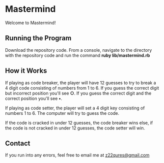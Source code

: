 # Mastermind

Welcome to Mastermind!

## Running the Program

Download the repository code. From a console, navigate to the directory with the repository code and run the command **ruby lib/mastermind.rb**

## How it Works

If playing as code breaker, the player will have 12 guesses to try to break a 4 digit code consisting of numbers from 1 to 6. If you guess the correct digit but incorrect position you'll see **○**. If you guess the correct digit and the correct position you'll see **•**. 

If playing as code setter, the player will set a 4 digit key consisting of numbers 1 to 6. The computer will try to guess the code.

If the code is cracked in under 12 guesses, the code breaker wins else, if the code is not cracked in under 12 guesses, the code setter will win.

## Contact

If you run into any errors, feel free to email me at z22qures@gmail.com